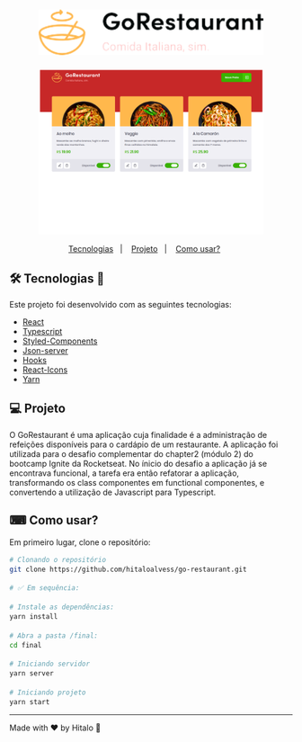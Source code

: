 <h1 align="center">
  <img alt="logo go-restaurant" title="go-restaurant" src=".github/logo.png" width="400px" />
</h1>

<p align="center">
  <img alt="preview" title="preview" src=".github/preview.png" width="400px" />
</p>

<p align="center">
  <a href="#-tecnologias">Tecnologias</a>&nbsp;&nbsp;&nbsp;|&nbsp;&nbsp;&nbsp;
  <a href="#-projeto">Projeto</a>&nbsp;&nbsp;&nbsp;|&nbsp;&nbsp;&nbsp;
  <a href="#-como-usar?">Como usar?</a>&nbsp;&nbsp;&nbsp;&nbsp;&nbsp;&nbsp;
</p>

## 🛠 Tecnologias 🚀

Este projeto foi desenvolvido com as seguintes tecnologias:

- <a href="https://pt-br.reactjs.org/">React</a>
- <a href="https://www.typescriptlang.org/">Typescript</a>
- <a href="https://styled-components.com/">Styled-Components</a>
- <a href="https://github.com/typicode/json-server">Json-server</a>
- <a href="https://pt-br.reactjs.org/docs/hooks-intro.html">Hooks</a>
- <a href="https://react-icons.github.io/react-icons/">React-Icons</a>
- <a href="https://yarnpkg.com/">Yarn</a>

## 💻 Projeto

O GoRestaurant é uma aplicação cuja finalidade é a administração de refeições disponíveis para o cardápio de um restaurante.
A aplicação foi utilizada para o desafio complementar do chapter2 (módulo 2) do bootcamp Ignite da Rocketseat.
No ínicio do desafio a aplicação já se encontrava funcional, a tarefa era então refatorar a aplicação, transformando os class componentes em functional componentes, e convertendo a utilização de Javascript para Typescript.

## ⌨ Como usar?

Em primeiro lugar, clone o repositório:

```bash
# Clonando o repositório
git clone https://github.com/hitaloalvess/go-restaurant.git

# ✅ Em sequência:

# Instale as dependências:
yarn install

# Abra a pasta /final:
cd final

# Iniciando servidor
yarn server

# Iniciando projeto
yarn start
```

---
Made with ♥ by Hitalo 🚀